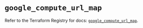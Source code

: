 # `google_compute_url_map`

Refer to the Terraform Registry for docs: [`google_compute_url_map`](https://registry.terraform.io/providers/hashicorp/google/6.48.0/docs/resources/compute_url_map).
